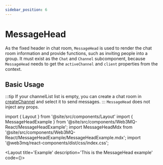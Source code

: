 ```yaml
---
sidebar_position: 6
---
```

# MessageHead 
As the fixed header in chat room, `MessageHead` is used to render the chat room information and provide functions, such as inviting people into a group. It must exist as the `Chat` and `Channel` subcomponent, because `MessageHead` needs to get the `activeChannel` and `client` properties from the context.

## Basic Usage
:::tip
If your channelList list is empty, you can create a chat room in [createChannel](/docs/Ethos-UI-Components/Web3MQ-React/chatComponent/CreateChannel) and select it to send messages.
:::
`MessageHead` does not inject any props.

import { Layout } from '@site/src/components/Layout'
import { MessageHeadExample } from '@site/src/components/Web3MQ-React/MessageHeadExample';
import MessageHeadMdx from '@site/src/components/Web3MQ-React/MessageHeadExample/MessageHeadExample.mdx';
import '@web3mq/react-components/dist/css/index.css';

<Layout
title='Example'
description='This is the MessageHead example'
code={<MessageHeadMdx />}>
<MessageHeadExample />
</Layout>